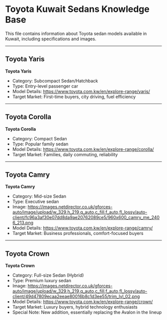 # Toyota Kuwait Sedans Knowledge Base

This file contains information about Toyota sedan models available in Kuwait, including specifications and images.

---

## Toyota Yaris

**Toyota Yaris**
- Category: Subcompact Sedan/Hatchback
- Type: Entry-level passenger car
- Model Details: https://www.toyota.com.kw/en/explore-range/yaris/
- Target Market: First-time buyers, city driving, fuel efficiency

---

## Toyota Corolla

**Toyota Corolla**
- Category: Compact Sedan
- Type: Popular family sedan
- Model Details: https://www.toyota.com.kw/en/explore-range/corolla/
- Target Market: Families, daily commuting, reliability

---

## Toyota Camry

**Toyota Camry**
- Category: Mid-size Sedan
- Type: Executive sedan
- Image: https://images.netdirector.co.uk/gforces-auto/image/upload/w_329,h_219,q_auto,c_fill,f_auto,fl_lossy/auto-client/fc96a3af30e07dd8da9ae20762089ce5/960x600_camry_me_2406_213.png
- Model Details: https://www.toyota.com.kw/en/explore-range/camry/
- Target Market: Business professionals, comfort-focused buyers

---

## Toyota Crown

**Toyota Crown**
- Category: Full-size Sedan (Hybrid)
- Type: Premium luxury sedan
- Image: https://images.netdirector.co.uk/gforces-auto/image/upload/w_329,h_219,q_auto,c_fill,f_auto,fl_lossy/auto-client/49d47809ecaa2eeae80016b8c1d3ee55/trim_lvl_02.png
- Model Details: https://www.toyota.com.kw/en/explore-range/crown/
- Target Market: Luxury buyers, hybrid technology enthusiasts
- Special Note: New addition, essentially replacing the Avalon in the lineup
